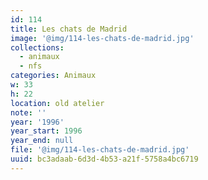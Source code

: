 ```yaml
---
id: 114
title: Les chats de Madrid
image: '@img/114-les-chats-de-madrid.jpg'
collections:
  - animaux
  - nfs
categories: Animaux
w: 33
h: 22
location: old atelier
note: ''
year: '1996'
year_start: 1996
year_end: null
file: '@img/114-les-chats-de-madrid.jpg'
uuid: bc3adaab-6d3d-4b53-a21f-5758a4bc6719
---
```


